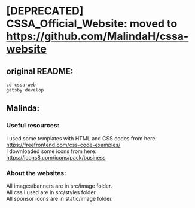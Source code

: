 
# [DEPRECATED] CSSA_Official_Website: moved to https://github.com/MalindaH/cssa-website

## original README:
```
cd cssa-web
gatsby develop
```


## Malinda:
### Useful resources:
I used some templates with HTML and CSS codes from here: https://freefrontend.com/css-code-examples/ \
I downloaded some icons from here: https://icons8.com/icons/pack/business

### About the websites:
All images/banners are in src/image folder.\
All css I used are in src/styles folder.\
All sponsor icons are in static/image folder.

